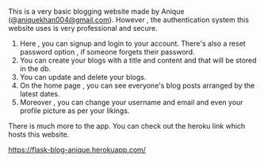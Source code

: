 This is a very basic blogging website made by Anique (@aniquekhan004@gmail.com).
However , the authentication system this website uses is very professional and secure.

1. Here , you can signup and login to your account. There's also a reset password option , if someone forgets their password.
2. You can create your blogs with a title and content and that will be stored in the db.
3. You can update and delete your blogs.
4. On the home page , you can see everyone's blog posts arranged by the latest dates.
5. Moreover , you can change your username and email and even your profile picture as per your likings.

There is much more to the app. You can check out the heroku link which hosts this website.

https://flask-blog-anique.herokuapp.com/
